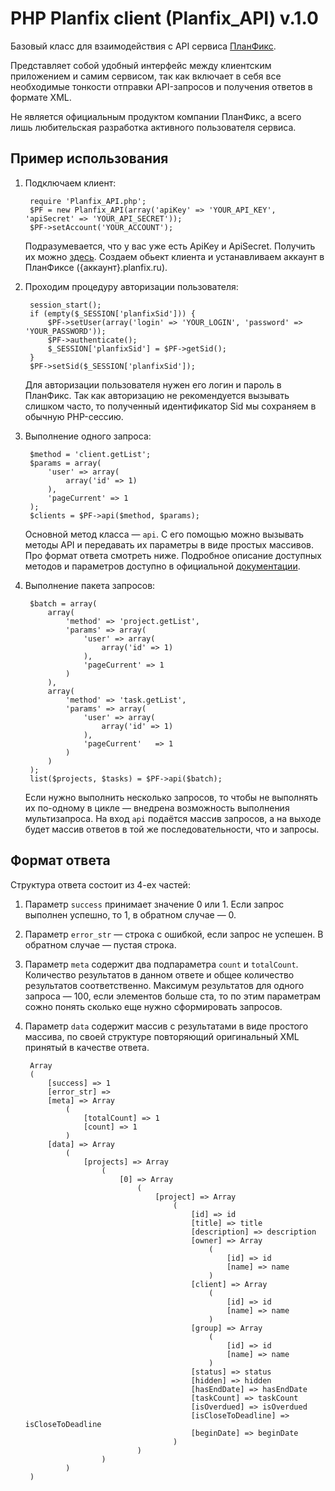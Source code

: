 PHP Planfix client (Planfix_API) v.1.0
======================================

Базовый класс для взаимодействия с API сервиса [ПланФикс](http://planfix.ru/).

Представляет собой удобный интерфейс между клиентским приложением и самим сервисом, так как включает в себя все необходимые тонкости отправки API-запросов и получения ответов в формате XML.

Не является официальным продуктом компании ПланФикс, а всего лишь любительская разработка активного пользователя сервиса.

Пример использования
--------------------

1. Подключаем клиент:

        require 'Planfix_API.php';
        $PF = new Planfix_API(array('apiKey' => 'YOUR_API_KEY', 'apiSecret' => 'YOUR_API_SECRET'));
        $PF->setAccount('YOUR_ACCOUNT');

   Подразумевается, что у вас уже есть ApiKey и ApiSecret. Получить их можно [здесь](http://planfix.ru/dev.html).
   Создаем обьект клиента и устанавливаем аккаунт в ПланФиксе ({аккаунт}.planfix.ru).

2. Проходим процедуру авторизации пользователя:

        session_start();
        if (empty($_SESSION['planfixSid'])) {
            $PF->setUser(array('login' => 'YOUR_LOGIN', 'password' => 'YOUR_PASSWORD'));
            $PF->authenticate();
            $_SESSION['planfixSid'] = $PF->getSid();
        }
        $PF->setSid($_SESSION['planfixSid']);

   Для авторизации пользователя нужен его логин и пароль в ПланФикс.
   Так как авторизацию не рекомендуется вызывать слишком часто, то полученный идентификатор Sid мы сохраняем в обычную PHP-сессию.

3. Выполнение одного запроса:

        $method = 'client.getList';
        $params = array(
            'user' => array(
                array('id' => 1)
            ),
            'pageCurrent' => 1
        );
        $clients = $PF->api($method, $params);

   Основной метод класса — `api`. С его помощью можно вызывать методы API и передавать их параметры в виде простых массивов. Про формат ответа смотреть ниже.
   Подробное описание доступных методов и параметров доступно в официальной [документации](http://planfix.ru/docs/%D0%A1%D0%BF%D0%B8%D1%81%D0%BE%D0%BA_%D1%84%D1%83%D0%BD%D0%BA%D1%86%D0%B8%D0%B9).

4. Выполнение пакета запросов:

        $batch = array(
            array(
                'method' => 'project.getList',
                'params' => array(
                    'user' => array(
                        array('id' => 1)
                    ),
                    'pageCurrent' => 1
                )
            ),
            array(
                'method' => 'task.getList',
                'params' => array(
                    'user' => array(
                        array('id' => 1)
                    ),
                    'pageCurrent'   => 1
                )
            )
        );
        list($projects, $tasks) = $PF->api($batch);

   Если нужно выполнить несколько запросов, то чтобы не выполнять их по-одному в цикле — внедрена возможность выполнения мультизапроса. На вход `api` подаётся массив запросов, а на выходе будет массив ответов в той же последовательности, что и запросы.


Формат ответа
-------------

Структура ответа состоит из 4-ех частей:

1. Параметр `success` принимает значение 0 или 1. Если запрос выполнен успешно, то 1, в обратном случае — 0.
2. Параметр `error_str` — строка с ошибкой, если запрос не успешен. В обратном случае — пустая строка.
3. Параметр `meta` содержит два подпараметра `count` и `totalCount`. Количество результатов в данном ответе и общее количество результатов соответственно. Максимум результатов для одного запроса — 100, если элементов больше ста, то по этим параметрам сожно понять сколько еще нужно сформировать запросов.
4. Параметр `data` содержит массив с результатами в виде простого массива, по своей структуре повторяющий оригинальный XML принятый в качестве ответа.

        Array
        (
            [success] => 1
            [error_str] => 
            [meta] => Array
                (
                    [totalCount] => 1
                    [count] => 1
                )
            [data] => Array
                (
                    [projects] => Array
                        (
                            [0] => Array
                                (
                                    [project] => Array
                                        (
                                            [id] => id
                                            [title] => title
                                            [description] => description
                                            [owner] => Array
                                                (
                                                    [id] => id
                                                    [name] => name
                                                )
                                            [client] => Array
                                                (
                                                    [id] => id
                                                    [name] => name
                                                )
                                            [group] => Array
                                                (
                                                    [id] => id
                                                    [name] => name
                                                )
                                            [status] => status
                                            [hidden] => hidden
                                            [hasEndDate] => hasEndDate
                                            [taskCount] => taskCount
                                            [isOverdued] => isOverdued
                                            [isCloseToDeadline] => isCloseToDeadline
                                            [beginDate] => beginDate
                                        )
                                )
                        )
                )
        )